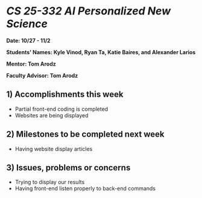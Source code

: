 # *CS 25-332 AI Personalized New Science*

**Date: 10/27 - 11/2**

**Students' Names: Kyle Vinod, Ryan Ta, Katie Baires, and Alexander Larios**

**Mentor: Tom Arodz**

**Faculty Advisor: Tom Arodz**

## 1) Accomplishments this week
   - Partial front-end coding is completed
   - Websites are being displayed

## 2) Milestones to be completed next week
   - Having website display articles

## 3) Issues, problems or concerns
   - Trying to display our results
   - Having front-end listen properly to back-end commands
